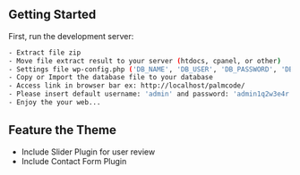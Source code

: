 ## Getting Started

First, run the development server:

```bash
- Extract file zip
- Move file extract result to your server (htdocs, cpanel, or other)
- Settings file wp-config.php ('DB_NAME', 'DB_USER', 'DB_PASSWORD', 'DB_HOST') with your configurations
- Copy or Import the database file to your database
- Access link in browser bar ex: http://localhost/palmcode/
- Please insert default username: 'admin' and password: 'admin1q2w3e4r'
- Enjoy the your web...
```

## Feature the Theme
- Include Slider Plugin for user review 
- Include Contact Form Plugin 